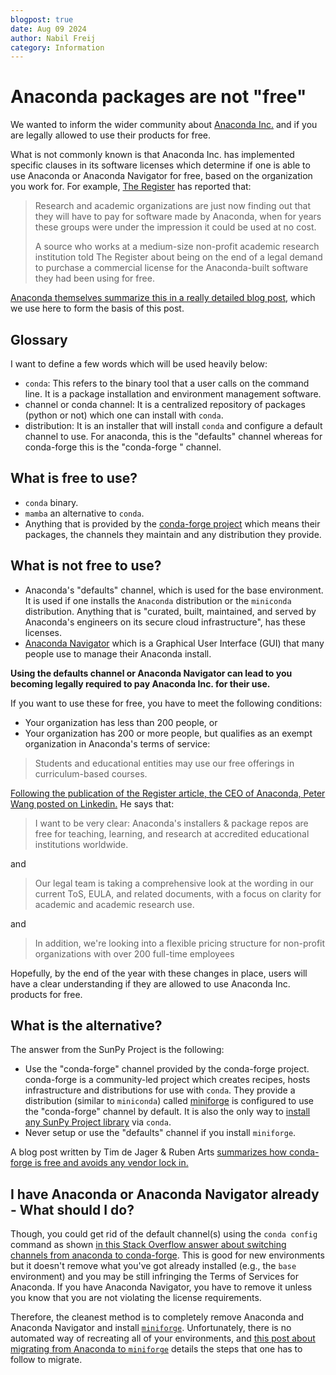 ```yaml
---
blogpost: true
date: Aug 09 2024
author: Nabil Freij
category: Information
---
```


# Anaconda packages are not "free"

We wanted to inform the wider community about [Anaconda Inc.](https://www.anaconda.com/) and if you are legally allowed to use their products for free.

What is not commonly known is that Anaconda Inc. has implemented specific clauses in its software licenses which determine if one is able to use Anaconda or Anaconda Navigator for free, based on the organization you work for.
For example, [The Register](https://www.theregister.com/2024/08/08/anaconda_puts_the_squeeze_on/) has reported that:

> Research and academic organizations are just now finding out that they will have to pay for software made by Anaconda, when for years these groups were under the impression it could be used at no cost.
>
> A source who works at a medium-size non-profit academic research institution told The Register about being on the end of a legal demand to purchase a commercial license for the Anaconda-built software they had been using for free.

[Anaconda themselves summarize this in a really detailed blog post](https://www.anaconda.com/blog/is-conda-free), which we use here to form the basis of this post.

## Glossary

I want to define a few words which will be used heavily below:

- `conda`: This refers to the binary tool that a user calls on the command line.
  It is a package installation and environment management software.
- channel or conda channel: It is a centralized repository of packages (python or not) which one can install with `conda`.
- distribution: It is an installer that will install `conda` and configure a default channel to use.
  For anaconda, this is the "defaults" channel whereas for conda-forge this is the "conda-forge " channel.

## What is free to use?

- `conda` binary.
- `mamba` an alternative to `conda`.
- Anything that is provided by the [conda-forge project](https://conda-forge.org/) which means their packages, the channels they maintain and any distribution they provide.

## What is not free to use?

- Anaconda's "defaults" channel, which is used for the base environment.
  It is used if one installs the `Anaconda` distribution or the `miniconda` distribution.
  Anything that is "curated, built, maintained, and served by Anaconda's engineers on its secure cloud infrastructure", has these licenses.
- [Anaconda Navigator](https://docs.anaconda.com/navigator/) which is a Graphical User Interface (GUI) that many people use to manage their Anaconda install.

**Using the defaults channel or Anaconda Navigator can lead to you becoming legally required to pay Anaconda Inc. for their use.**

If you want to use these for free, you have to meet the following conditions:

- Your organization has less than 200 people, or
- Your organization has 200 or more people, but qualifies as an exempt organization in Anaconda's terms of service:

> Students and educational entities may use our free offerings in curriculum-based courses.

[Following the publication of the Register article, the CEO of Anaconda, Peter Wang posted on Linkedin.](https://www.linkedin.com/posts/pzwang_hi-everyone-recently-there-has-been-discussion-activity-7229549723462905856-rQH-/)
He says that:

> I want to be very clear: Anaconda's installers & package repos are free for teaching, learning, and research at accredited educational institutions worldwide.

and

> Our legal team is taking a comprehensive look at the wording in our current ToS, EULA, and related documents, with a focus on clarity for academic and academic research use.

and

> In addition, we're looking into a flexible pricing structure for non-profit organizations with over 200 full-time employees

Hopefully, by the end of the year with these changes in place, users will have a clear understanding if they are allowed to use Anaconda Inc. products for free.

## What is the alternative?

The answer from the SunPy Project is the following:

- Use the "conda-forge" channel provided by the conda-forge project.
  conda-forge is a community-led project which creates recipes, hosts infrastructure and distributions for use with `conda`.
  They provide a distribution (similar to `miniconda`) called [miniforge](https://github.com/conda-forge/miniforge) is configured to use the "conda-forge" channel by default.
  It is also the only way to [install any SunPy Project library](https://docs.sunpy.org/en/stable/tutorial/installation.html#installing-miniforge-and-conda) via `conda`.
- Never setup or use the "defaults" channel if you install `miniforge`.

A blog post written by Tim de Jager & Ruben Arts [summarizes how conda-forge is free and avoids any vendor lock in.](https://prefix.dev/blog/towards_a_vendor_lock_in_free_conda_experience)

## I have Anaconda or Anaconda Navigator already - What should I do?

Though, you could get rid of the default channel(s) using the `conda config` command as shown [in this Stack Overflow answer about switching channels from anaconda to conda-forge](https://stackoverflow.com/a/67708768).
This is good for new environments but it doesn't remove what you've got already installed (e.g., the `base` environment) and you may be still infringing the Terms of Services for Anaconda.
If you have Anaconda Navigator, you have to remove it unless you know that you are not violating the license requirements.

Therefore, the cleanest method is to completely remove Anaconda and Anaconda Navigator and install [`miniforge`](https://docs.sunpy.org/en/stable/tutorial/installation.html#installing-miniforge-and-conda).
Unfortunately, there is no automated way of recreating all of your environments, and [this post about migrating from Anaconda to `miniforge`](https://it.martinos.org/help/migrating-anaconda-miniconda-install-to-a-miniforge-install/) details the steps that one has to follow to migrate.
